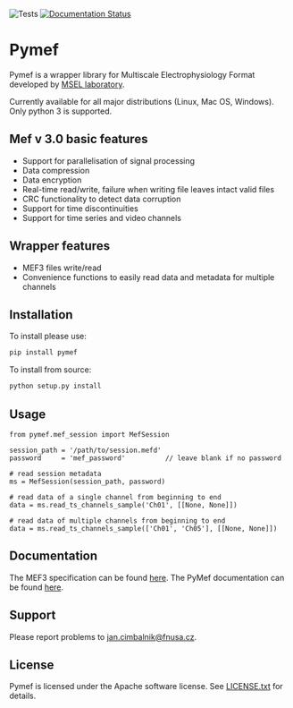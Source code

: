 ![Tests](https://github.com/msel-source/pymef/actions/workflows/test_publish.yml/badge.svg)
[![Documentation Status](https://readthedocs.org/projects/pymef/badge/?version=latest)](https://pymef.readthedocs.io/en/latest/?badge=latest)

Pymef
====

Pymef is a wrapper library for Multiscale Electrophysiology Format developed by 
[MSEL laboratory](http://msel.mayo.edu/).

Currently available for all major distributions (Linux, Mac OS, Windows). Only python 3 is supported.


Mef v 3.0 basic features
------------------------

-   Support for parallelisation of signal processing
-   Data compression
-   Data encryption
-   Real-time read/write, failure when writing file leaves intact valid files
-   CRC functionality to detect data corruption
-   Support for time discontinuities
-   Support for time series and video channels

Wrapper features
----------------

-   MEF3 files write/read
-   Convenience functions to easily read data and metadata for multiple channels

Installation
------------

To install please use:
```bash
pip install pymef
```

To install from source:
```bash
python setup.py install
```

Usage
------------
```
from pymef.mef_session import MefSession

session_path = '/path/to/session.mefd'
password     = 'mef_password'          // leave blank if no password

# read session metadata
ms = MefSession(session_path, password)

# read data of a single channel from beginning to end
data = ms.read_ts_channels_sample('Ch01', [[None, None]])

# read data of multiple channels from beginning to end
data = ms.read_ts_channels_sample(['Ch01', 'Ch05'], [[None, None]])
```

Documentation
-------------

The MEF3 specification can be found [here](https://osf.io/e3sf9/download).
The PyMef documentation can be found [here](https://pymef.readthedocs.io).

Support
-------

Please report problems to jan.cimbalnik@fnusa.cz.

License
-------

Pymef is licensed under the Apache software license. See [LICENSE.txt](./LICENSE.txt) for details.
